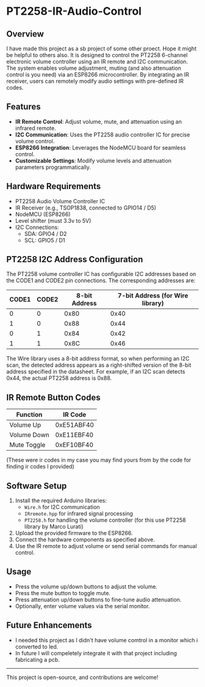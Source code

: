# PT2258-IR-Audio-Control

## Overview
I have made this project as a sb project of some other proect. Hope it might be helpful to others also.
It is designed to control the PT2258 6-channel electronic volume controller using an IR remote and I2C communication. The system enables volume adjustment, muting (and also attenuation control is you need) via an ESP8266 microcontroller. By integrating an IR receiver, users can remotely modify audio settings with pre-defined IR codes.

## Features
- **IR Remote Control**: Adjust volume, mute, and attenuation using an infrared remote.
- **I2C Communication**: Uses the PT2258 audio controller IC for precise volume control.
- **ESP8266 Integration**: Leverages the NodeMCU board for seamless control.
- **Customizable Settings**: Modify volume levels and attenuation parameters programmatically.

## Hardware Requirements
- PT2258 Audio Volume Controller IC
- IR Receiver (e.g., TSOP1838, connected to GPIO14 / D5)
- NodeMCU (ESP8266)
- Level shifter (must 3.3v to 5V)
- I2C Connections:
  - SDA: GPIO4 / D2
  - SCL: GPIO5 / D1

## PT2258 I2C Address Configuration
The PT2258 volume controller IC has configurable I2C addresses based on the CODE1 and CODE2 pin connections. The corresponding addresses are:

| CODE1 | CODE2 | 8-bit Address | 7-bit Address (for Wire library) |
|-------|-------|--------------|----------------------------------|
|   0   |   0   |    0x80      |    0x40                         |
|   1   |   0   |    0x88      |    0x44                         |
|   0   |   1   |    0x84      |    0x42                         |
|   1   |   1   |    0x8C      |    0x46                         |

The Wire library uses a 8-bit address format, so when performing an I2C scan, the detected address appears as a right-shifted version of the 8-bit address specified in the datasheet. For example, if an I2C scan detects 0x44, the actual PT2258 address is 0x88.

## IR Remote Button Codes
| Function       | IR Code      |
|---------------|-------------|
| Volume Up     | 0xE51ABF40  |
| Volume Down   | 0xE11EBF40  |
| Mute Toggle   | 0xEF10BF40  |

(These were ir codes in my case you may find yours from by the code for finding ir codes I provided)

## Software Setup
1. Install the required Arduino libraries:
   - `Wire.h` for I2C communication
   - `IRremote.hpp` for infrared signal processing
   - `PT2258.h` for handling the volume controller (for this use PT2258 library by Marco Lurati)
2. Upload the provided firmware to the ESP8266.
3. Connect the hardware components as specified above.
4. Use the IR remote to adjust volume or send serial commands for manual control.

## Usage
- Press the volume up/down buttons to adjust the volume.
- Press the mute button to toggle mute.
- Press attenuation up/down buttons to fine-tune audio attenuation.
- Optionally, enter volume values via the serial monitor.

## Future Enhancements
- I needed this project as I didn't have volume comtrol in a monitor which i converted to led.
- In future I will compeletely integrate it with that project including fabricating a pcb.

---
This project is open-source, and contributions are welcome!

